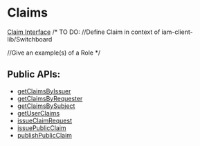 # Claims

[Claim Interface](../api/interfaces/cacheServerClient_cacheServerClient_types.IRole.md)
/*
TO DO: 
//Define Claim in context of iam-client-lib/Switchboard

//Give an example(s) of a Role
*/

## Public APIs:
- [getClaimsByIssuer](../api/classes/iam.IAM.md#getClaimsByIssuer)
- [getClaimsByRequester](../api/classes/iam.IAM.md#getClaimsByRequester)
- [getClaimsBySubject](../api/classes/iam.IAM.md#getClaimsBySubject)
- [getUserClaims](../api/classes/iam.IAM.md#getUserClaims)
- [issueClaimRequest](../api/classes/iam.IAM.md#issueclaimrequest)
- [issuePublicClaim](../api/classes/iam.IAM.md#issuePublicClaim)
- [publishPublicClaim](../api/classes/iam.IAM.md#publishPublicClaim)

